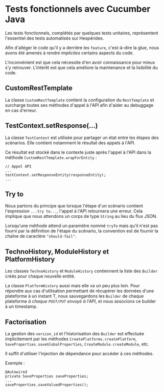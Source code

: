 # Tests fonctionnels avec Cucumber Java

Les tests fonctionnels, complétés par quelques tests unitaires, représentent l'essentiel des tests automatisés sur Hespérides.

Afin d'alléger le code qu'il y a derrière les `feature`, c'est-à-dire la glue, nous avons été amenés à rendre *implicites* certains aspects du code.

L'inconvénient est que cela nécessite d'en avoir connaissance pour mieux s'y retrouver. L'intérêt est que cela améliore la maintenance et la lisibilité du code.

## CustomRestTemplate

La classe `CustomRestTemplate` contient la configuration du `RestTemplate` et surcharge toutes ses méthodes d'appel à l'API afin d'aider au debuggage en cas d'erreur.

## TestContext.setResponse(...)

La classe `TestContext` est utilisée pour partager un état entre les étapes des scénarios. Elle contient notamment le résultat des appels à l'API.

Ce résultat est stocké dans le contexte juste après l'appel à l'API dans la méthode `CustomRestTemplate.wrapForEntity` :

    // Appel API
    ...
    testContext.setResponseEntity(responseEntity);
    ...

## Try to

Nous partons du principe que lorsque l'étape d'un scénario contient l'expression `...try to...`, l'appel à l'API retournera une erreur. Cela implique que nous attendons un corps de type `String` au lieu du flux JSON.

Lorsqu'une méthode attend un paramètre nommé `tryTo` mais qu'il n'est pas fourni par la définition de l'étape du scénario, la convention est de fournir la chaîne de caractère `"should-fail"`.

## TechnoHistory, ModuleHistory et PlatformHistory

Les classes `TechnoHistory` et `ModuleHistory` contiennent la liste des `Builder` créés pour chaque nouvelle entité.

La classe `PlatformHistory` aussi mais elle va un peu plus loin. Pour répondre aux cas d'utilisation permettant de récupérer les données d'une plateforme à un instant T, nous sauvegardons les `Builder` de chaque plateforme *à chaque `POST/PUT` envoyé à l'API*, et nous associons ce builder à un timestamp.

## Factorisation

La gestion des `version_id` et l'historisation des `Builder` est effectuée implicitement par les méthodes `CreatePlatforms.createPlatform`, `SaveProperties.saveGlobalProperties`, `CreateModule.createModule`, etc. 

Il suffit d'utiliser l'injection de dépendance pour accéder à ces méthodes.

Exemple :

    @Autowired
    private SaveProperties saveProperties;
    ...
    saveProperties.saveValuedProperties();
